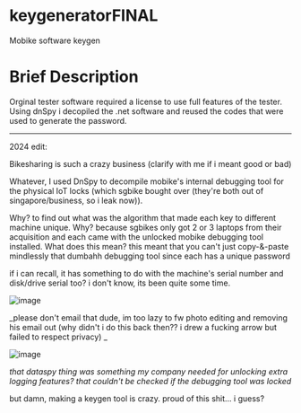 # keygeneratorFINAL
Mobike software keygen

# Brief Description
Orginal tester software required a license to use full features of the tester. Using dnSpy i decopiled the .net software and reused the codes that were used to generate the password.

<hr/>

2024 edit:

Bikesharing is such a crazy business (clarify with me if i meant good or bad)

Whatever, I used DnSpy to decompile mobike's internal debugging tool for the physical IoT locks (which sgbike bought over (they're both out of singapore/business, so i leak now)).

Why? to find out what was the algorithm that made each key to different machine unique.
Why? because sgbikes only got 2 or 3 laptops from their acquisition and each came with the unlocked mobike debugging tool installed.
What does this mean? this meant that you can't just copy-&-paste mindlessly that dumbahh debugging tool since each has a unique password

if i can recall, it has something to do with the machine's serial number and disk/drive serial too? i don't know, its been quite some time.


![image](https://github.com/cheonglol/keygeneratorFINAL/assets/82318965/2bd0bd25-3992-4aaa-b5d3-e46a07fc23e1)

_please don't email that dude, im too lazy to fw photo editing and removing his email out (why didn't i do this back then?? i drew a fucking arrow but failed to respect privacy) _

![image](https://github.com/cheonglol/keygeneratorFINAL/assets/82318965/c4fd6767-51ff-40be-a0d8-614f450a0282)

_that dataspy thing was something my company needed for unlocking extra logging features? that couldn't be checked if the debugging tool was locked_

but damn, making a keygen tool is crazy. proud of this shit... i guess?
